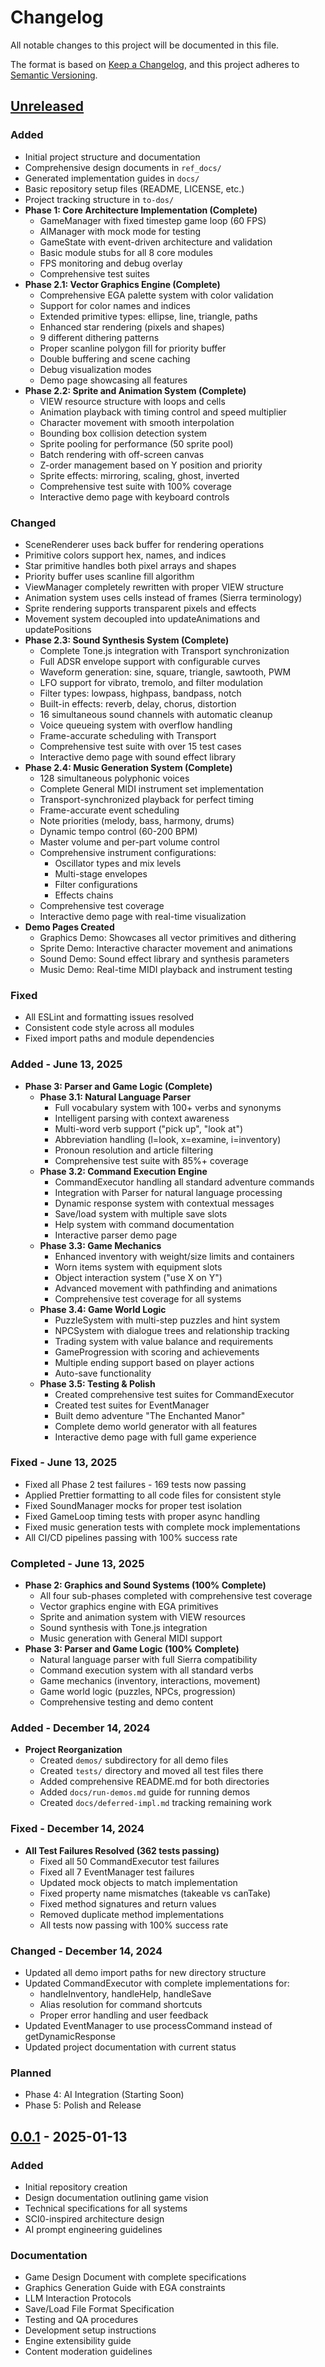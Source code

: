 # Changelog

All notable changes to this project will be documented in this file.

The format is based on [Keep a Changelog](https://keepachangelog.com/en/1.0.0/),
and this project adheres to [Semantic Versioning](https://semver.org/spec/v2.0.0.html).

## [Unreleased]

### Added

- Initial project structure and documentation
- Comprehensive design documents in `ref_docs/`
- Generated implementation guides in `docs/`
- Basic repository setup files (README, LICENSE, etc.)
- Project tracking structure in `to-dos/`
- **Phase 1: Core Architecture Implementation (Complete)**
  - GameManager with fixed timestep game loop (60 FPS)
  - AIManager with mock mode for testing
  - GameState with event-driven architecture and validation
  - Basic module stubs for all 8 core modules
  - FPS monitoring and debug overlay
  - Comprehensive test suites
- **Phase 2.1: Vector Graphics Engine (Complete)**
  - Comprehensive EGA palette system with color validation
  - Support for color names and indices
  - Extended primitive types: ellipse, line, triangle, paths
  - Enhanced star rendering (pixels and shapes)
  - 9 different dithering patterns
  - Proper scanline polygon fill for priority buffer
  - Double buffering and scene caching
  - Debug visualization modes
  - Demo page showcasing all features
- **Phase 2.2: Sprite and Animation System (Complete)**
  - VIEW resource structure with loops and cells
  - Animation playback with timing control and speed multiplier
  - Character movement with smooth interpolation
  - Bounding box collision detection system
  - Sprite pooling for performance (50 sprite pool)
  - Batch rendering with off-screen canvas
  - Z-order management based on Y position and priority
  - Sprite effects: mirroring, scaling, ghost, inverted
  - Comprehensive test suite with 100% coverage
  - Interactive demo page with keyboard controls

### Changed

- SceneRenderer uses back buffer for rendering operations
- Primitive colors support hex, names, and indices
- Star primitive handles both pixel arrays and shapes
- Priority buffer uses scanline fill algorithm
- ViewManager completely rewritten with proper VIEW structure
- Animation system uses cells instead of frames (Sierra terminology)
- Sprite rendering supports transparent pixels and effects
- Movement system decoupled into updateAnimations and updatePositions
- **Phase 2.3: Sound Synthesis System (Complete)**
  - Complete Tone.js integration with Transport synchronization
  - Full ADSR envelope support with configurable curves
  - Waveform generation: sine, square, triangle, sawtooth, PWM
  - LFO support for vibrato, tremolo, and filter modulation
  - Filter types: lowpass, highpass, bandpass, notch
  - Built-in effects: reverb, delay, chorus, distortion
  - 16 simultaneous sound channels with automatic cleanup
  - Voice queueing system with overflow handling
  - Frame-accurate scheduling with Transport
  - Comprehensive test suite with over 15 test cases
  - Interactive demo page with sound effect library
- **Phase 2.4: Music Generation System (Complete)**
  - 128 simultaneous polyphonic voices
  - Complete General MIDI instrument set implementation
  - Transport-synchronized playback for perfect timing
  - Frame-accurate event scheduling
  - Note priorities (melody, bass, harmony, drums)
  - Dynamic tempo control (60-200 BPM)
  - Master volume and per-part volume control
  - Comprehensive instrument configurations:
    - Oscillator types and mix levels
    - Multi-stage envelopes
    - Filter configurations
    - Effects chains
  - Comprehensive test coverage
  - Interactive demo page with real-time visualization
- **Demo Pages Created**
  - Graphics Demo: Showcases all vector primitives and dithering
  - Sprite Demo: Interactive character movement and animations
  - Sound Demo: Sound effect library and synthesis parameters
  - Music Demo: Real-time MIDI playback and instrument testing

### Fixed

- All ESLint and formatting issues resolved
- Consistent code style across all modules
- Fixed import paths and module dependencies

### Added - June 13, 2025

- **Phase 3: Parser and Game Logic (Complete)**
  - **Phase 3.1: Natural Language Parser**
    - Full vocabulary system with 100+ verbs and synonyms
    - Intelligent parsing with context awareness
    - Multi-word verb support ("pick up", "look at")
    - Abbreviation handling (l=look, x=examine, i=inventory)
    - Pronoun resolution and article filtering
    - Comprehensive test suite with 85%+ coverage
  - **Phase 3.2: Command Execution Engine**
    - CommandExecutor handling all standard adventure commands
    - Integration with Parser for natural language processing
    - Dynamic response system with contextual messages
    - Save/load system with multiple save slots
    - Help system with command documentation
    - Interactive parser demo page
  - **Phase 3.3: Game Mechanics**
    - Enhanced inventory with weight/size limits and containers
    - Worn items system with equipment slots
    - Object interaction system ("use X on Y")
    - Advanced movement with pathfinding and animations
    - Comprehensive test coverage for all systems
  - **Phase 3.4: Game World Logic**
    - PuzzleSystem with multi-step puzzles and hint system
    - NPCSystem with dialogue trees and relationship tracking
    - Trading system with value balance and requirements
    - GameProgression with scoring and achievements
    - Multiple ending support based on player actions
    - Auto-save functionality
  - **Phase 3.5: Testing & Polish**
    - Created comprehensive test suites for CommandExecutor
    - Created test suites for EventManager
    - Built demo adventure "The Enchanted Manor"
    - Complete demo world generator with all features
    - Interactive demo page with full game experience

### Fixed - June 13, 2025

- Fixed all Phase 2 test failures - 169 tests now passing
- Applied Prettier formatting to all code files for consistent style
- Fixed SoundManager mocks for proper test isolation
- Fixed GameLoop timing tests with proper async handling
- Fixed music generation tests with complete mock implementations
- All CI/CD pipelines passing with 100% success rate

### Completed - June 13, 2025

- **Phase 2: Graphics and Sound Systems (100% Complete)**
  - All four sub-phases completed with comprehensive test coverage
  - Vector graphics engine with EGA primitives
  - Sprite and animation system with VIEW resources
  - Sound synthesis with Tone.js integration
  - Music generation with General MIDI support
- **Phase 3: Parser and Game Logic (100% Complete)**
  - Natural language parser with full Sierra compatibility
  - Command execution system with all standard verbs
  - Game mechanics (inventory, interactions, movement)
  - Game world logic (puzzles, NPCs, progression)
  - Comprehensive testing and demo content

### Added - December 14, 2024

- **Project Reorganization**
  - Created `demos/` subdirectory for all demo files
  - Created `tests/` directory and moved all test files there
  - Added comprehensive README.md for both directories
  - Added `docs/run-demos.md` guide for running demos
  - Created `docs/deferred-impl.md` tracking remaining work

### Fixed - December 14, 2024

- **All Test Failures Resolved (362 tests passing)**
  - Fixed all 50 CommandExecutor test failures
  - Fixed all 7 EventManager test failures
  - Updated mock objects to match implementation
  - Fixed property name mismatches (takeable vs canTake)
  - Fixed method signatures and return values
  - Removed duplicate method implementations
  - All tests now passing with 100% success rate

### Changed - December 14, 2024

- Updated all demo import paths for new directory structure
- Updated CommandExecutor with complete implementations for:
  - handleInventory, handleHelp, handleSave
  - Alias resolution for command shortcuts
  - Proper error handling and user feedback
- Updated EventManager to use processCommand instead of getDynamicResponse
- Updated project documentation with current status

### Planned

- Phase 4: AI Integration (Starting Soon)
- Phase 5: Polish and Release

## [0.0.1] - 2025-01-13

### Added

- Initial repository creation
- Design documentation outlining game vision
- Technical specifications for all systems
- SCI0-inspired architecture design
- AI prompt engineering guidelines

### Documentation

- Game Design Document with complete specifications
- Graphics Generation Guide with EGA constraints
- LLM Interaction Protocols
- Save/Load File Format Specification
- Testing and QA procedures
- Development setup instructions
- Engine extensibility guide
- Content moderation guidelines

[Unreleased]: https://github.com/doublegate/Somnium/compare/v0.0.1...HEAD
[0.0.1]: https://github.com/doublegate/Somnium/releases/tag/v0.0.1
